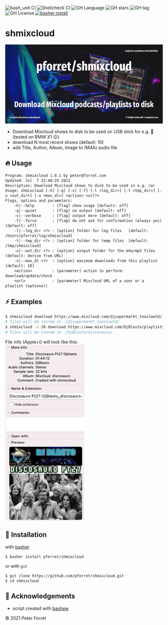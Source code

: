 ![bash_unit CI](https://github.com/pforret/shmixcloud/workflows/bash_unit%20CI/badge.svg)
![Shellcheck CI](https://github.com/pforret/shmixcloud/workflows/Shellcheck%20CI/badge.svg)
![GH Language](https://img.shields.io/github/languages/top/pforret/shmixcloud)
![GH stars](https://img.shields.io/github/stars/pforret/shmixcloud)
![GH tag](https://img.shields.io/github/v/tag/pforret/shmixcloud)
![GH License](https://img.shields.io/github/license/pforret/shmixcloud)
[![basher install](https://img.shields.io/badge/basher-install-white?logo=gnu-bash&style=flat)](https://basher.gitparade.com/package/)

# shmixcloud

![shmixcloud](assets/shmixcloud.jpg)

- Download Mixcloud shows to disk to be used on USB stick for e.g. 🚗 (tested on BMW X1 😉)
- download N most recent shows (default: 10)
- add Title, Author, Album, Image to (M4A) audio file

## 🔥 Usage

```
Program: shmixcloud 1.0.1 by peter@forret.com
Updated: Jul  7 22:40:25 2021
Description: Download Mixcloud shows to disk to be used in e.g. car
Usage: shmixcloud [-h] [-q] [-v] [-f] [-l <log_dir>] [-t <tmp_dir>] [-o <out_dir>] [-x <max_dl>] <action> <url?>
Flags, options and parameters:
    -h|--help        : [flag] show usage [default: off]
    -q|--quiet       : [flag] no output [default: off]
    -v|--verbose     : [flag] output more [default: off]
    -f|--force       : [flag] do not ask for confirmation (always yes) [default: off]
    -l|--log_dir <?> : [option] folder for log files   [default: /Users/pforret/log/shmixcloud]
    -t|--tmp_dir <?> : [option] folder for temp files  [default: /tmp/shmixcloud]
    -o|--out_dir <?> : [option] output folder for the m4a/mp3 files (default: derive from URL)
    -x|--max_dl <?>  : [option] maximum downloads from this playlist  [default: 10]
    <action>         : [parameter] action to perform: download/update/check
    <url>            : [parameter] Mixcloud URL of a user or a playlist (optional)
```

## ⚡️ Examples

```bash
$ shmixcloud download https://www.mixcloud.com/djsupermarkt_tooslowtd/
# files will be stored in ./djsupermarkt_tooslowtd/
$ shmixcloud -x 20 download https://www.mixcloud.com/DjBlasto/playlists/discosauro/
# files will be stored in ./DjBlasto/discosauro/
```

File info (Apple+I) will look like this:\
![](assets/apple_info.png)

## 🚀 Installation

with [basher](https://github.com/basherpm/basher)

	$ basher install pforret/shmixcloud

or with `git`

	$ git clone https://github.com/pforret/shmixcloud.git
	$ cd shmixcloud

## 📝 Acknowledgements

* script created with [bashew](https://github.com/pforret/bashew)

&copy; 2021 Peter Forret
